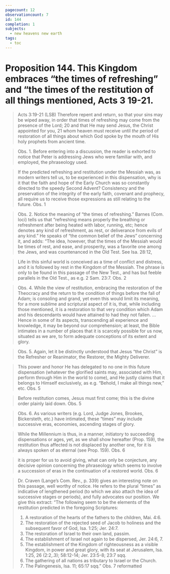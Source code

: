 ```yaml
---
pagecount: 12
observationcount: 7
id: 144
completion: 1
subjects:
  - new heavens new earth
tags:
  - toc
---
```

# Proposition 144. This Kingdom embraces “the times of refreshing” and “the times of the restitution of all things mentioned, Acts 3 19-21.

>Acts 3:19-21 (LSB)
>Therefore repent and return, so that your sins may be wiped away, in order that times of refreshing may come from the presence of the Lord; 20 and that He may send Jesus, the Christ appointed for you, 21 whom heaven must receive until _the_ period of restoration of all things about which God spoke by the mouth of His holy prophets from ancient time.

>Obs. 1. Before entering into a discussion, the reader is exhorted to notice that Peter is addressing Jews who were familiar with, and employed, the phraseology used.

>If the predicted refreshing and restitution under the Messiah was, as modern writers tell us, to be experienced in this dispensation, why is it that the faith and hope of the Early Church was so constantly directed to the speedy Second Advent? Consistency and the preservation of the integrity of the early faith, covenant and prophecy, all require us to receive those expressions as still relating to the future.
>Obs. 1

>Obs. 2. Notice the meaning of “the times of refreshing.” Barnes (Com. loci) tells us that “refreshing means properly the breathing or refreshment after being heated with labor, running, etc; hence denotes any kind of refreshment, as rest, or deliverance from evils of any kind.” He speaks of “the common belief of the Jews” concerning it, and adds: “The idea, however, that the times of the Messiah would be times of rest, and ease, and prosperity, was a favorite one among the Jews, and was countenanced in the Old Test. See Isa. 28:12,

>Life in this sinful world is conceived as a time of conflict and distress, and it is followed by rest in the Kingdom of the Messiah. The phrase is only to be found in this passage of the New Test., and has but feeble parallels in the Old Test., as e.g. 2 Sam. 23:7.
>Obs. 2

>Obs. 4. While the view of restitution, embracing the restoration of the Theocracy and the return to the condition of things before the fall of Adam; is consoling and grand, yet even this would limit its meaning, for a more sublime and scriptural aspect of it is, that, while including those mentioned, it is a restoration to that very condition which Adam and his descendants would have attained to had they not fallen.
>...
>Hence in some of its aspects, transcending all experience and knowledge, it may be beyond our comprehension; at least, the Bible intimates in a number of places that it is scarcely possible for us now, situated as we are, to form adequate conceptions of its extent and glory.

>Obs. 5. Again, let it be distinctly understood that Jesus “the Christ” is the Refresher or Reanimator, the Restorer, the Mighty Deliverer.

>This power and honor He has delegated to no one in this future dispensation (whatever the glorified saints may, associated with Him, perform through Him in the world to come), and He justly claims that it belongs to Himself exclusively, as e.g. “Behold, I make all things new,” etc.
>Obs. 5

>Before restitution comes, Jesus must first come; this is the divine order plainly laid down.
>Obs. 5

>Obs. 6. As various writers (e.g. Lord, Judge Jones, Brookes, Bickersteth, etc.) have intimated, these “times” may include successive eras, economies, ascending stages of glory.

>While the Millennium is thus, in a manner, initiatory to succeeding dispensations or ages, yet, as we shall show hereafter (Prop. 159), the restitution thus affected is not displaced by another one, for it is always spoken of as eternal (see Prop. 159).
>Obs. 6

>it is proper for us to avoid giving, what can only be conjecture, any decisive opinion concerning the phraseology which seems to involve a succession of eras in the continuation of a restored world.
>Obs. 6

>Dr. Craven (Lange’s Com. Rev., p. 339) gives an interesting note on this passage, well worthy of notice. He refers to the plural “times” as indicative of lengthened period (to which we also attach the idea of successive stages or periods), and fully advocates our position. We give this extract: “The following seem to be the elements of the restitution predicted in the foregoing Scriptures: 
>1. A restoration of the hearts of the fathers to the children, Mai. 4:6. 
>2. The restoration of the rejected seed of Jacob to holiness and the subsequent favor of God, Isa. 1:25; Jer. 24:7. 
>3. The restoration of Israel to their own land, passim. 
>4. The establishment of Israel not again to be dispersed, Jer. 24:6, 7. 
>5. The establishment of the Kingdom of righteousness as a visible Kingdom, in power and great glory, with its seat at Jerusalem, Isa. 1:25, 26 (2:2,.3); 58:12-14; Jer. 23:5-8; 23:7 sqq. 
>6. The gathering of all nations as tributary to Israel or the Church. 
>7. The Palingenesis, Isa. 11; 65:17 sqq.”
>Obs. 7 reformatted




